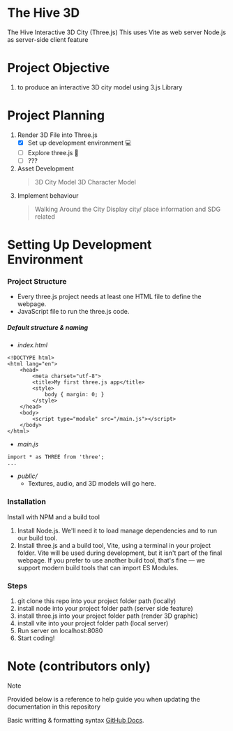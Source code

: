 # The Hive 3D
The Hive Interactive 3D City (Three.js)
This uses Vite as web server
Node.js as server-side client feature

# Project Objective
1. to produce an interactive 3D city model using 3.js Library
# Project Planning
1. Render 3D File into Three.js
   - [x] Set up development environment 💻
   - [ ] Explore three.js 🚀
   - [ ] ???
3. Asset Development
   > 3D City Model
   > 3D Character Model
4. Implement behaviour
    >Walking Around the City
    >Display city/ place information and SDG related

# Setting Up Development Environment
### Project Structure
* Every three.js project needs at least one HTML file to define the webpage.
* JavaScript file to run the three.js code.

##### Default structure & naming
* _index.html_

```
<!DOCTYPE html>
<html lang="en">
	<head>
		<meta charset="utf-8">
		<title>My first three.js app</title>
		<style>
			body { margin: 0; }
		</style>
	</head>
	<body>
		<script type="module" src="/main.js"></script>
	</body>
</html>
```
* _main.js_
```
import * as THREE from 'three';
...
```
* _public/_
     - Textures, audio, and 3D models will go here.

### Installation
Install with NPM and a build tool

1. Install Node.js. We'll need it to load manage dependencies and to run our build tool.
2. Install three.js and a build tool, Vite, using a terminal in your project folder. Vite will be used during development, but it isn't part of the final webpage. If you prefer to use another build tool, that's fine — we support modern build tools that can import ES Modules.

### Steps
1. git clone this repo into your project folder path (locally)
2. install node into your project folder path (server side feature)
3. install three.js into your project folder path (render 3D graphic)
4. install vite into your project folder path (local server)
5. Run server on localhost:8080
6. Start coding!
   
# Note (contributors only)
> [!NOTE]
> Provided below is a reference to help guide you when updating the documentation in this repository

Basic writting & formatting syntax [GitHub Docs](https://docs.github.com/en/get-started/writing-on-github/getting-started-with-writing-and-formatting-on-github/basic-writing-and-formatting-syntax).




   
